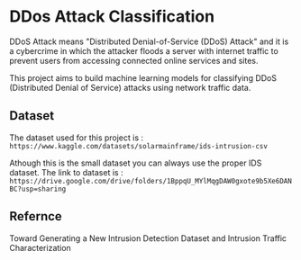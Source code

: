 
# DDos Attack Classification

DDoS Attack means "Distributed Denial-of-Service (DDoS) Attack" and it is a cybercrime in which the attacker floods a server with internet traffic to prevent users from accessing connected online services and sites.

This project aims to build machine learning models for classifying DDoS (Distributed Denial of Service) attacks using network traffic data.

## Dataset

The dataset used for this project is :
```https://www.kaggle.com/datasets/solarmainframe/ids-intrusion-csv ```

Athough this is the small dataset you can always use the proper IDS dataset. 
The link to dataset is :
```https://drive.google.com/drive/folders/1BppqU_MYlMqgDAW0gxote9b5Xe6DANBC?usp=sharing```

## Refernce 
Toward Generating a New Intrusion Detection Dataset and Intrusion
Traffic Characterization




